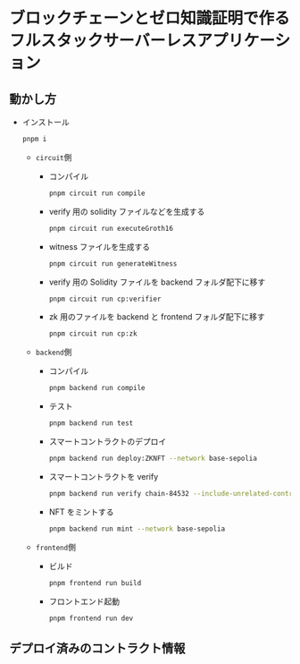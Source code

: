 # ブロックチェーンとゼロ知識証明で作るフルスタックサーバーレスアプリケーション

## 動かし方

- インストール

  ```bash
  pnpm i
  ```

  - `circuit`側

    - コンパイル

      ```bash
      pnpm circuit run compile
      ```

    - verify 用の solidity ファイルなどを生成する

      ```bash
      pnpm circuit run executeGroth16
      ```

    - witness ファイルを生成する

      ```bash
      pnpm circuit run generateWitness
      ```

    - verify 用の Solidity ファイルを backend フォルダ配下に移す

      ```bash
      pnpm circuit run cp:verifier
      ```

    - zk 用のファイルを backend と frontend フォルダ配下に移す

      ```bash
      pnpm circuit run cp:zk
      ```

  - `backend`側

    - コンパイル

      ```bash
      pnpm backend run compile
      ```

    - テスト

      ```bash
      pnpm backend run test
      ```

    - スマートコントラクトのデプロイ

      ```bash
      pnpm backend run deploy:ZKNFT --network base-sepolia
      ```

    - スマートコントラクトを verify

      ```bash
      pnpm backend run verify chain-84532 --include-unrelated-contracts
      ```

    - NFT をミントする

      ```bash
      pnpm backend run mint --network base-sepolia
      ```

  - `frontend`側

    - ビルド

      ```bash
      pnpm frontend run build
      ```

    - フロントエンド起動

      ```bash
      pnpm frontend run dev
      ```

## デプロイ済みのコントラクト情報

